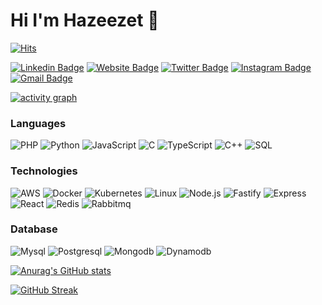 # Hi I'm Hazeezet 👋

[![Hits](https://hits.seeyoufarm.com/api/count/incr/badge.svg?url=https%3A%2F%2Fgithub.com%2Fhazeezet%2Fhazeezet&count_bg=%2379C83D&title_bg=%23555555&icon=&icon_color=%23E7E7E7&title=Profile+View&edge_flat=false)](https://hits.seeyoufarm.com)

[![Linkedin Badge](https://img.shields.io/badge/-hazeezet-blue?style=flat&logo=Linkedin&logoColor=white&link=https://www.linkedin.com/in/jlim/)](https://www.linkedin.com/in/hazeezet/)
[![Website Badge](https://img.shields.io/badge/-hazeezet.com-47CCCC?style=flat&logo=Google-Chrome&logoColor=white&link=https://hazeezet.com)](https://hazeezet.com)
[![Twitter Badge](https://img.shields.io/badge/-@hazeezet-1ca0f1?style=flat&labelColor=1ca0f1&logo=twitter&logoColor=white&link=https://twitter.com/hazeezet)](https://twitter.com/hazeezet)
[![Instagram Badge](https://img.shields.io/badge/-@hazeezet-purple?style=flat&logo=instagram&logoColor=white&link=https://instagram.com/hazeezet/)](https://instagram.com/hazeezet)
[![Gmail Badge](https://img.shields.io/badge/-hazeezet-c14438?style=flat&logo=Gmail&logoColor=white&link=mailto:hazeezet@gmail.com)](mailto:hazeezet@gmail.com)

[![activity graph](https://github-readme-activity-graph.vercel.app/graph?username=hazeezet&theme=github-compact&custom_title=Hazeezet%20Activity%20Graph&hide_border=true)](https://github.com/ashutosh00710/github-readme-activity-graph)

### Languages

![PHP](https://img.shields.io/badge/-PHP-000?&logo=PHP)
![Python](https://img.shields.io/badge/-Python-000?&logo=Python)
![JavaScript](https://img.shields.io/badge/-JavaScript-000?&logo=JavaScript)
![C](https://img.shields.io/badge/-C-000?&logo=C)
![TypeScript](https://img.shields.io/badge/-TypeScript-000?&logo=TypeScript)
![C++](https://img.shields.io/badge/-C++-000?&logo=c%2b%2b&logoColor=00599C)
![SQL](https://img.shields.io/badge/-SQL-000?&logo=MySQL)

### Technologies

![AWS](https://img.shields.io/badge/-AWS-000?&logo=Amazon-AWS&logoColor=F90)
![Docker](https://img.shields.io/badge/-Docker-000?&logo=Docker)
![Kubernetes](https://img.shields.io/badge/-Kubernetes-000?&logo=Kubernetes)
![Linux](https://img.shields.io/badge/-Linux-000?&logo=Linux)
![Node.js](https://img.shields.io/badge/-Node.js-000?&logo=node.js)
![Fastify](https://img.shields.io/badge/-Fastify-000?&logo=Fastify)
![Express](https://img.shields.io/badge/-Express-000?&logo=Express)
![React](https://img.shields.io/badge/-React-000?&logo=React)
![Redis](https://img.shields.io/badge/-Redis-000?&logo=Redis)
![Rabbitmq](https://img.shields.io/badge/-Rabbitmq-000?&logo=Rabbitmq)

### Database

![Mysql](https://img.shields.io/badge/-Mysql-000?&logo=Mysql)
![Postgresql](https://img.shields.io/badge/-Postgresql-000?&logo=Postgresql)
![Mongodb](https://img.shields.io/badge/-Mongodb-000?&logo=Mongodb)
![Dynamodb](https://img.shields.io/badge/-Dynamodb-000?&logo=dynamodb)

[![Anurag's GitHub stats](https://github-readme-stats.vercel.app/api?username=hazeezet&count_private=true&show_icons=true&theme=radical)](https://github.com/hazeezet/github-readme-stats)


[![GitHub Streak](https://github-readme-streak-stats.herokuapp.com?user=hazeezet&theme=radical)](https://github.com/hazeezet/github-readme-stats)
